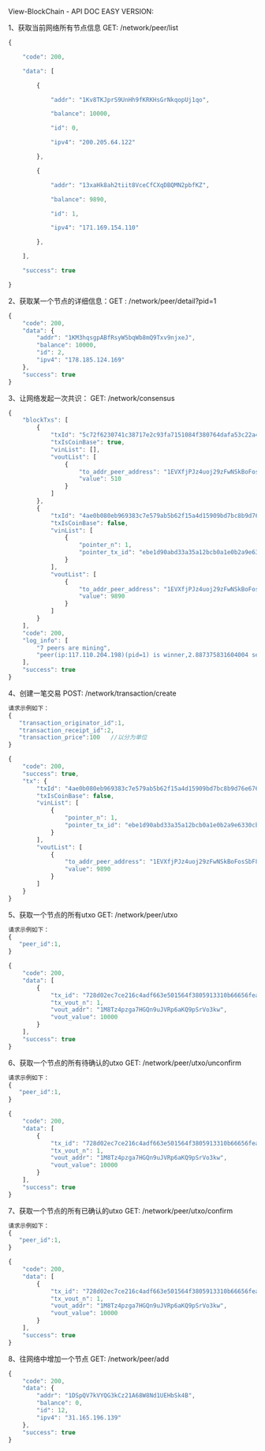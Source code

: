 View-BlockChain - API DOC EASY VERSION:

1、获取当前网络所有节点信息  GET:  /network/peer/list  

```javascript
{

​    "code": 200,

​    "data": [

​        {

​            "addr": "1Kv8TKJprS9UnHh9fKRKHsGrNkqopUj1qo",

​            "balance": 10000,

​            "id": 0,

​            "ipv4": "200.205.64.122"

​        },

​        {

​            "addr": "13xaHk8ah2tiit8VceCfCXqDBQMN2pbfKZ",

​            "balance": 9890,

​            "id": 1,

​            "ipv4": "171.169.154.110"

​        },

​    ],

​    "success": true

}
```



2、获取某一个节点的详细信息：GET : /network/peer/detail?pid=1

```javascript
{
    "code": 200,
    "data": {
        "addr": "1KM3hqsgpABfRsyW5bqWb8mQ9Txv9njxeJ",
        "balance": 10000,
        "id": 2,
        "ipv4": "178.185.124.169"
    },
    "success": true
}
```



3、让网络发起一次共识： GET:  /network/consensus

```javascript
{
    "blockTxs": [
        {
            "txId": "5c72f6230741c38717e2c93fa7151084f380764dafa53c22a49657301a443718",
            "txIsCoinBase": true,
            "vinList": [],
            "voutList": [
                {
                    "to_addr_peer_address": "1EVXfjPJz4uoj29zFwNSkBoFosSbF8c4XD",
                    "value": 510
                }
            ]
        },
        {
            "txId": "4ae0b080eb969383c7e579ab5b62f15a4d15909bd7bc8b9d76e6767feb5e4aae",
            "txIsCoinBase": false,
            "vinList": [
                {
                    "pointer_n": 1,
                    "pointer_tx_id": "ebe1d90abd33a35a12bcb0a1e0b2a9e6330cb743272f50a0d8122a9fa2bb2da1"
                }
            ],
            "voutList": [
                {
                    "to_addr_peer_address": "1EVXfjPJz4uoj29zFwNSkBoFosSbF8c4XD",
                    "value": 9890
                }
            ]
        }
    ],
    "code": 200,
    "log_info": [
        "7 peers are mining",
        "peer(ip:117.110.204.198)(pid=1) is winner,2.887375831604004 secs used"
    ],
    "success": true
}
```



4、创建一笔交易 POST: /network/transaction/create

```javascript
请求示例如下：
{
   "transaction_originator_id":1,
   "transaction_receipt_id":2,   
   "transaction_price":100   //以分为单位
}
```



```javascript
{
    "code": 200,
    "success": true,
    "tx": {
        "txId": "4ae0b080eb969383c7e579ab5b62f15a4d15909bd7bc8b9d76e6767feb5e4aae",
        "txIsCoinBase": false,
        "vinList": [
            {
                "pointer_n": 1,
                "pointer_tx_id": "ebe1d90abd33a35a12bcb0a1e0b2a9e6330cb743272f50a0d8122a9fa2bb2da1"
            }
        ],
        "voutList": [
            {
                "to_addr_peer_address": "1EVXfjPJz4uoj29zFwNSkBoFosSbF8c4XD",
                "value": 9890
            }
        ]
    }
}
```

5、获取一个节点的所有utxo GET: /network/peer/utxo

```javascript
请求示例如下：
{
   "peer_id":1,
}
```



```javascript
{
    "code": 200,
    "data": [
        {
            "tx_id": "728d02ec7ce216c4adf663e501564f3805913310b66656fea3172c782b4a3647",
            "tx_vout_n": 1,
            "vout_addr": "1M8Tz4pzga7HGQn9uJVRp6aKQ9pSrVo3kw",
            "vout_value": 10000
        }
    ],
    "success": true
}
```

6、获取一个节点的所有待确认的utxo GET: /network/peer/utxo/unconfirm

```javascript
请求示例如下：
{
   "peer_id":1,
}
```



```javascript
{
    "code": 200,
    "data": [
        {
            "tx_id": "728d02ec7ce216c4adf663e501564f3805913310b66656fea3172c782b4a3647",
            "tx_vout_n": 1,
            "vout_addr": "1M8Tz4pzga7HGQn9uJVRp6aKQ9pSrVo3kw",
            "vout_value": 10000
        }
    ],
    "success": true
}
```

7、获取一个节点的所有已确认的utxo GET: /network/peer/utxo/confirm

```javascript
请求示例如下：
{
   "peer_id":1,
}
```



```javascript
{
    "code": 200,
    "data": [
        {
            "tx_id": "728d02ec7ce216c4adf663e501564f3805913310b66656fea3172c782b4a3647",
            "tx_vout_n": 1,
            "vout_addr": "1M8Tz4pzga7HGQn9uJVRp6aKQ9pSrVo3kw",
            "vout_value": 10000
        }
    ],
    "success": true
}
```

8、往网络中增加一个节点 GET: /network/peer/add

```javascript
{
    "code": 200,
    "data": {
        "addr": "1DSpQV7kVYQG3kCz21A68W8Nd1UEHbSk4B",
        "balance": 0,
        "id": 12,
        "ipv4": "31.165.196.139"
    },
    "success": true
}
```